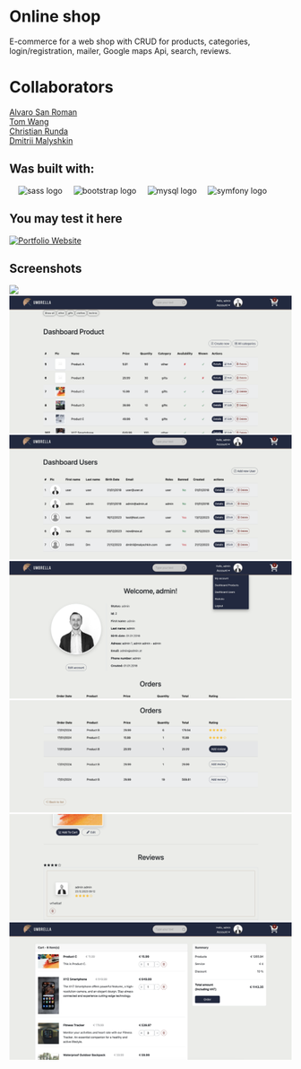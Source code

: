# Online shop
E-commerce for a web shop with CRUD for products, categories,
login/registration, mailer, Google maps Api, search, reviews.

<!-- ... It's also responsive. -->

# Collaborators

[Alvaro San Roman](https://github.com/alvarosrg)<br>
[Tom Wang](https://github.com/tomwang251001)<br>
[Christian Runda](https://github.com/veganchris)<br>
[Dmitrii Malyshkin](https://github.com/DmitriiMal)



## Was built with:
 <div align="left">
  <img width="12" />
  <img src="https://cdn.jsdelivr.net/gh/devicons/devicon/icons/sass/sass-original.svg" height="40" alt="sass logo"  />
  <img width="12" />
  <img src="https://cdn.jsdelivr.net/gh/devicons/devicon/icons/bootstrap/bootstrap-original.svg" height="40" alt="bootstrap logo"  />
  <img width="12" />
  <img src="https://cdn.jsdelivr.net/gh/devicons/devicon/icons/mysql/mysql-original.svg" height="40" alt="mysql logo"  />
  <img width="12" />
  <img src="https://cdn.jsdelivr.net/gh/devicons/devicon/icons/symfony/symfony-original.svg" height="40" alt="symfony logo"  />
</div>

  ## You may test it here
[![Portfolio Website](https://img.icons8.com/color/48/000000/web.png)](https://malyshkin.net/webshop/)


## Screenshots


 <img  src="https://github.com/DmitriiMal/web-shop-project/blob/master/public/pictures/screenshots/screenshot_1.png"  />
 <img  src="https://github.com/DmitriiMal/web-shop-project/blob/master/public/pictures/screenshots/screenshot_2.png"  />
 <img  src="https://github.com/DmitriiMal/web-shop-project/blob/master/public/pictures/screenshots/screenshot_3.png"  />
 <img  src="https://github.com/DmitriiMal/web-shop-project/blob/master/public/pictures/screenshots/screenshot_4.png"  />
 <img  src="https://github.com/DmitriiMal/web-shop-project/blob/master/public/pictures/screenshots/screenshot_5.png"  />
 <img  src="https://github.com/DmitriiMal/web-shop-project/blob/master/public/pictures/screenshots/screenshot_6.png"  />
 <img  src="https://github.com/DmitriiMal/web-shop-project/blob/master/public/pictures/screenshots/screenshot_7.png"  />
